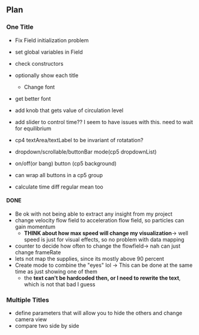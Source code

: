 ## Plan
### One Title
* Fix Field initialization problem
* set global variables in Field
* check constructors
* optionally show each title
    * Change font

* get better font
* add knob that gets value of circulation level
* add slider to control time?? I seem to have issues with this. need to wait for equilibrium
* cp4 textArea/textLabel to be invariant of rotatation?

* dropdown/scrollable/buttonBar mode(cp5 dropdownList)
* on/off(or bang) button (cp5 background)
* can wrap all buttons in a cp5 group


* calculate time diff regular mean too
#### DONE
* Be ok with not being able to extract any insight from my project
* change velocity flow field to acceleration flow field, so particles can gain momentum
    * **THINK about how max speed will change my visualization**-> well speed is just for visual effects, so no problem with data mapping
* counter to decide how often to change the flowfield-> nah can just change frameRate
* lets not map the supplies, since its mostly above 90 percent
* Create mode to combine the "eyes" lol -> This can be done at the same time as just showing one of them
    * the **text can't be hardcoded then, or I need to rewrite the text**, which is not that bad I guess
### Multiple Titles
* define parameters that will allow you to hide the others and change camera view
* compare two side by side




